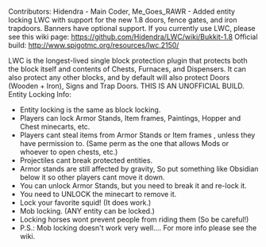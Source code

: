 Contributors:
Hidendra - Main Coder, Me_Goes_RAWR - Added entity locking
LWC with support for the new 1.8 doors, fence gates, and iron trapdoors. Banners have optional support. If you currently use LWC, please see this wiki page: https://github.com/Hidendra/LWC/wiki/Bukkit-1.8
Official build: http://www.spigotmc.org/resources/lwc.2150/


LWC is the longest-lived single block protection plugin that protects both the block itself and contents of Chests, Furnaces, and Dispensers. It can also protect any other blocks, and by default will also protect Doors (Wooden + Iron), Signs and Trap Doors.
THIS IS AN UNOFFICIAL BUILD.
Entity Locking Info:
- Entity locking is the same as block locking.
- Players can lock Armor Stands, Item frames, Paintings, Hopper and Chest minecarts, etc.
- Players cant steal items from Armor Stands or Item frames , unless they have permission to. (Same perm as the one that allows Mods or whoever to open chests, etc.)
- Projectiles cant break protected entities.
- Armor stands are still affected by gravity, So put something like Obsidian below it so other players cant move it down.
- You can unlock Armor Stands, but you need to break it and re-lock it.
- You need to UNLOCK the minecart to remove it.
- Lock your favorite squid! (It does work.)
- Mob locking. (ANY entity can be locked.)
- Locking horses wont prevent people from riding them (So be careful!)
- P.S.: Mob locking doesn't work very well....
For more info please see the wiki.
